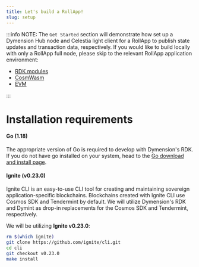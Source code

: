 ```yaml
---
title: Let's build a RollApp!
slug: setup
---
```


:::info NOTE:
The `Get Started` section will demonstrate how set up a Dymension Hub node and Celestia light client for a RollApp to publish state updates and transaction data, respectively. If you would like to build locally with only a RollApp full node, please skip to the relevant RollApp application environment:

-   [RDK modules](/docs/develop/build/rdk/setup.md)
-   [CosmWasm](/docs/develop/build/cosmwasm/setup.md)
-   [EVM](/docs/develop/build/evm/setup.md)

:::

# Installation requirements

#### <b>Go (1.18)</b>

The appropriate version of Go is required to develop with Dymension's RDK. If you do not have go installed on your system, head to the [Go download and install page](https://go.dev/dl/).

#### <b>Ignite (v0.23.0)</b>

Ignite CLI is an easy-to-use CLI tool for creating and maintaining sovereign application-specific blockchains. Blockchains created with Ignite CLI use Cosmos SDK and Tendermint by default. We will utilize Dymension's RDK and Dymint as drop-in replacements for the Cosmos SDK and Tendermint, respectively.

We will be utilizing <b>Ignite v0.23.0</b>:

```bash
rm $(which ignite)
git clone https://github.com/ignite/cli.git
cd cli
git checkout v0.23.0
make install
```
